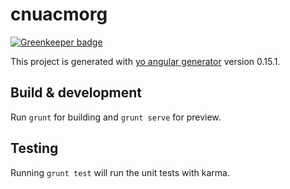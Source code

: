 # cnuacmorg

[![Greenkeeper badge](https://badges.greenkeeper.io/CNU-ACM/cnuacm.org.svg)](https://greenkeeper.io/)

This project is generated with [yo angular generator](https://github.com/yeoman/generator-angular)
version 0.15.1.

## Build & development

Run `grunt` for building and `grunt serve` for preview.

## Testing

Running `grunt test` will run the unit tests with karma.
